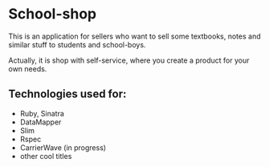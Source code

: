 # School-shop

This is an application for sellers who want to sell
some textbooks, notes and similar stuff to students and school-boys.

Actually, it is shop with self-service, where you create a product for your own needs.

## Technologies used for:
- Ruby, Sinatra
- DataMapper
- Slim
- Rspec
- CarrierWave (in progress)
- other cool titles